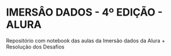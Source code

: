 # IMERSÂO DADOS - 4º EDIÇÃO - ALURA
Repositório com notebook das aulas da Imersão dados da Alura + Resolução dos Desafios
